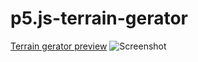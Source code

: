 # p5.js-terrain-gerator
[Terrain gerator preview](https://editor.p5js.org/JunioJsv/full/NSy0N2tv9)
![Screenshot](https://i.imgur.com/7uEFucm.png)
